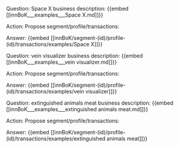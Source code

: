 Question: Space X business description:
{{embed [[innBoK___examples___Space X.md]]}}

Action: Propose segment/profile/transactions: 

Answer:
{{embed [[innBoK/segment-(id)/profile-(id)/transactions/examples/Space X]]}}

Question: vein visualizer business description:
{{embed [[innBoK___examples___vein visualizer.md]]}}

Action: Propose segment/profile/transactions: 

Answer:
{{embed [[innBoK/segment-(id)/profile-(id)/transactions/examples/vein visualizer]]}}

Question: extinguished animals meat business description:
{{embed [[innBoK___examples___extinguished animals meat.md]]}}

Action: Propose segment/profile/transactions: 

Answer:
{{embed [[innBoK/segment-(id)/profile-(id)/transactions/examples/extinguished animals meat]]}}













